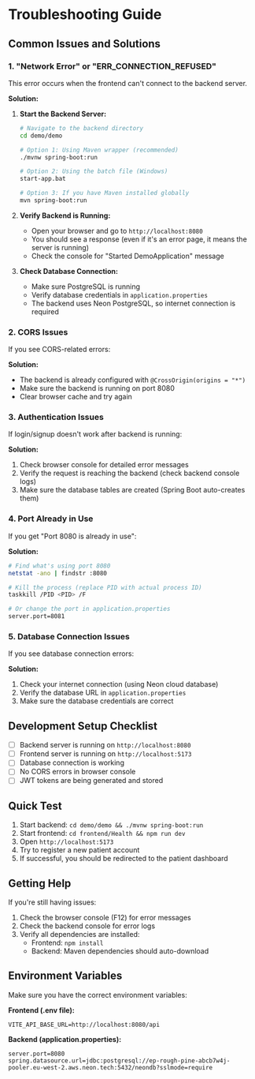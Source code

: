 # Troubleshooting Guide

## Common Issues and Solutions

### 1. "Network Error" or "ERR_CONNECTION_REFUSED"

This error occurs when the frontend can't connect to the backend server.

**Solution:**

1. **Start the Backend Server:**

   ```bash
   # Navigate to the backend directory
   cd demo/demo

   # Option 1: Using Maven wrapper (recommended)
   ./mvnw spring-boot:run

   # Option 2: Using the batch file (Windows)
   start-app.bat

   # Option 3: If you have Maven installed globally
   mvn spring-boot:run
   ```

2. **Verify Backend is Running:**

   - Open your browser and go to `http://localhost:8080`
   - You should see a response (even if it's an error page, it means the server is running)
   - Check the console for "Started DemoApplication" message

3. **Check Database Connection:**
   - Make sure PostgreSQL is running
   - Verify database credentials in `application.properties`
   - The backend uses Neon PostgreSQL, so internet connection is required

### 2. CORS Issues

If you see CORS-related errors:

**Solution:**

- The backend is already configured with `@CrossOrigin(origins = "*")`
- Make sure the backend is running on port 8080
- Clear browser cache and try again

### 3. Authentication Issues

If login/signup doesn't work after backend is running:

**Solution:**

1. Check browser console for detailed error messages
2. Verify the request is reaching the backend (check backend console logs)
3. Make sure the database tables are created (Spring Boot auto-creates them)

### 4. Port Already in Use

If you get "Port 8080 is already in use":

**Solution:**

```bash
# Find what's using port 8080
netstat -ano | findstr :8080

# Kill the process (replace PID with actual process ID)
taskkill /PID <PID> /F

# Or change the port in application.properties
server.port=8081
```

### 5. Database Connection Issues

If you see database connection errors:

**Solution:**

1. Check your internet connection (using Neon cloud database)
2. Verify the database URL in `application.properties`
3. Make sure the database credentials are correct

## Development Setup Checklist

- [ ] Backend server is running on `http://localhost:8080`
- [ ] Frontend server is running on `http://localhost:5173`
- [ ] Database connection is working
- [ ] No CORS errors in browser console
- [ ] JWT tokens are being generated and stored

## Quick Test

1. Start backend: `cd demo/demo && ./mvnw spring-boot:run`
2. Start frontend: `cd frontend/Health && npm run dev`
3. Open `http://localhost:5173`
4. Try to register a new patient account
5. If successful, you should be redirected to the patient dashboard

## Getting Help

If you're still having issues:

1. Check the browser console (F12) for error messages
2. Check the backend console for error logs
3. Verify all dependencies are installed:
   - Frontend: `npm install`
   - Backend: Maven dependencies should auto-download

## Environment Variables

Make sure you have the correct environment variables:

**Frontend (.env file):**

```
VITE_API_BASE_URL=http://localhost:8080/api
```

**Backend (application.properties):**

```
server.port=8080
spring.datasource.url=jdbc:postgresql://ep-rough-pine-abcb7w4j-pooler.eu-west-2.aws.neon.tech:5432/neondb?sslmode=require
```
